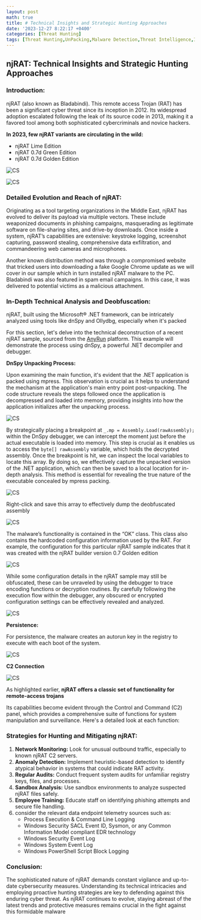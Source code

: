 ```yaml
---
layout: post
math: true
title: # Technical Insights and Strategic Hunting Approaches
date: '2023-12-27 8:22:17 +0400'
categories: [Threat Hunting]
tags: [Threat Hunting,UnPacking,Malware Detection,Threat Intelligence,Incident Response]
---
```


## njRAT: Technical Insights and Strategic Hunting Approaches

### Introduction:

njRAT (also known as Bladabindi). This remote access Trojan (RAT) has been a significant cyber threat since its inception in 2012. Its widespread adoption escalated following the leak of its source code in 2013, making it a favored tool among both sophisticated cybercriminals and novice hackers.

**In 2023, few njRAT variants are circulating in the wild:**

- njRAT Lime Edition
- njRAT 0.7d Green Edition
- njRAT 0.7d Golden Edition

![CS](/assets/20231227190738.png)

![CS](/assets/20231227190754.png)

### Detailed Evolution and Reach of njRAT:

Originating as a tool targeting organizations in the Middle East, njRAT has evolved to deliver its payload via multiple vectors. These include weaponized documents in phishing campaigns, masquerading as legitimate software on file-sharing sites, and drive-by downloads. Once inside a system, njRAT’s capabilities are extensive: keystroke logging, screenshot capturing, password stealing, comprehensive data exfiltration, and commandeering web cameras and microphones.

Another known distribution method was through a compromised website that tricked users into downloading a fake Google Chrome update as we will cover in our sample which in turn installed njRAT malware to the PC. Bladabindi was also featured in spam email campaigns. In this case, it was delivered to potential victims as a malicious attachment.

### In-Depth Technical Analysis and Deobfuscation:

njRAT, built using the Microsoft® .NET framework, can be intricately analyzed using tools like dnSpy and Ollydbg, especially when it's packed 

For this section, let's delve into the technical deconstruction of a recent njRAT sample,  sourced from the [AnyRun](https://app.any.run/tasks/6e3b2477-c1e8-4fd1-8128-4e32eda226d4/) platform. This example will demonstrate the process using dnSpy, a powerful .NET decompiler and debugger.

**DnSpy Unpacking Process:**

Upon examining the main function, it's evident that the .NET application is packed using mpress. This observation is crucial as it helps to understand the mechanism at the application's main entry point post-unpacking. The code structure reveals the steps followed once the application is decompressed and loaded into memory, providing insights into how the application initializes after the unpacking process.

![CS](/assets/20231227192010.png)

By strategically placing a breakpoint at `_.mp = Assembly.Load(rawAssembly);` within the DnSpy debugger, we can intercept the moment just before the actual executable is loaded into memory. This step is crucial as it enables us to access the `byte[] rawAssembly` variable, which holds the decrypted assembly. Once the breakpoint is hit, we can inspect the local variables to locate this array. By doing so, we effectively capture the unpacked version of the .NET application, which can then be saved to a local location for in-depth analysis. This method is essential for revealing the true nature of the executable concealed by mpress packing.


![CS](/assets/20231227192717.png)

Right-click and save this array to effectively dump the deobfuscated assembly

![CS](/assets/20231227193001.png)

The malware’s functionality is contained in the “OK” class. This class also contains the hardcoded configuration information used by the RAT. For example, the configuration for this particular njRAT sample indicates that it was created with the njRAT builder version 0.7 Golden edition

![CS](/assets/20231227193819.png)

While some configuration details in the njRAT sample may still be obfuscated, these can be unraveled by using the debugger to trace encoding functions or decryption routines. By carefully following the execution flow within the debugger, any obscured or encrypted configuration settings can be effectively revealed and analyzed.

![CS](/assets/20231227194407.png)

**Persistence:** 

For persistence, the malware creates an autorun key in the registry to execute with each boot of the system.

![CS](/assets/20231227200746.png)

**C2 Connection** 

![CS](/assets/20231227202145.png)

As highlighted earlier, **njRAT offers a classic set of functionality for remote-access trojans**

Its capabilities become evident through the Control and Command (C2) panel, which provides a comprehensive suite of functions for system manipulation and surveillance. Here's a detailed look at each function:


### Strategies for Hunting and Mitigating njRAT:

1. **Network Monitoring:** Look for unusual outbound traffic, especially to known njRAT C2 servers.
2. **Anomaly Detection:** Implement heuristic-based detection to identify atypical behavior in systems that could indicate RAT activity.
3. **Regular Audits:** Conduct frequent system audits for unfamiliar registry keys, files, and processes.
4. **Sandbox Analysis:** Use sandbox environments to analyze suspected njRAT files safely.
5. **Employee Training:** Educate staff on identifying phishing attempts and secure file handling.
6. consider the relevant data endpoint telemetry sources such as:
	- Process Execution & Command Line Logging
	- Windows Security SACL Event ID, Sysmon, or any Common Information Model compliant EDR technology
	- Windows Security Event Log
	- Windows System Event Log
	- Windows PowerShell Script Block Logging

### Conclusion:

The sophisticated nature of njRAT demands constant vigilance and up-to-date cybersecurity measures. Understanding its technical intricacies and employing proactive hunting strategies are key to defending against this enduring cyber threat. As njRAT continues to evolve, staying abreast of the latest trends and protective measures remains crucial in the fight against this formidable malware
